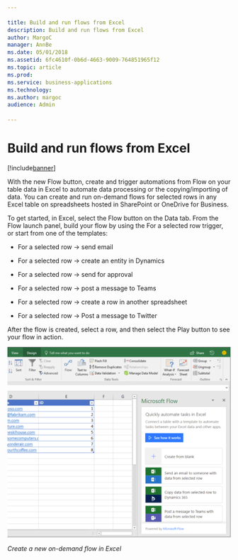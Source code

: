 ```yaml
---

title: Build and run flows from Excel
description: Build and run flows from Excel
author: MargoC
manager: AnnBe
ms.date: 05/01/2018
ms.assetid: 6fc4610f-0b6d-4663-9009-764851965f12
ms.topic: article
ms.prod: 
ms.service: business-applications
ms.technology: 
ms.author: margoc
audience: Admin

---
```

#  Build and run flows from Excel




[!include[banner](../../includes/banner.md)]

With the new Flow button, create and trigger automations from Flow on your table
data in Excel to automate data processing or the copying/importing of data. You
can create and run on-demand flows for selected rows in any Excel table on
spreadsheets hosted in SharePoint or OneDrive for Business.

To get started, in Excel, select the Flow button on the Data tab. From the Flow
launch panel, build your flow by using the For a selected row trigger, or start
from one of the templates:

-   For a selected row -\> send email

-   For a selected row -\> create an entity in Dynamics

-   For a selected row -\> send for approval

-   For a selected row -\> post a message to Teams

-   For a selected row -\> create a row in another spreadsheet

-   For a selected row -\> Post a message to Twitter

After the flow is created, select a row, and then select the Play button to see
your flow in action.

![A screenshot of Excel, showing how to create a new on-demand flow ](media/build-run-flows-excel-1.png "A screenshot of Excel, showing how to create a new on-demand flow ")
<!-- Picture 2 -->


*Create a new on-demand flow in Excel*
